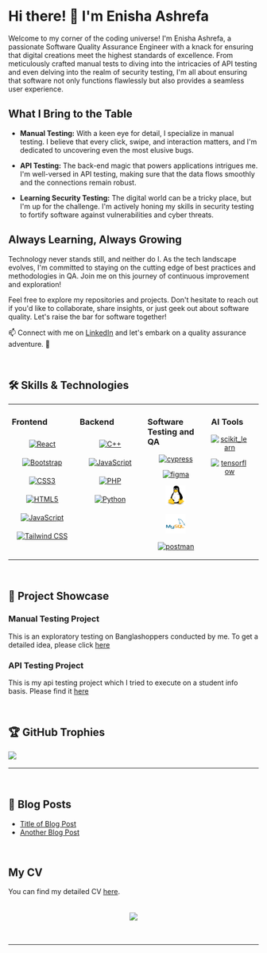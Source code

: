 <!--<div align="center">
<img src="https://rishavanand.github.io/static/images/greetings.gif" align="center" style="width: 100%" />
</div>  
-->
  
<!--
### <div align="center" >Hey, I'm Enisha, a software quality assurance engineer 👨‍💻 from 🇧🇩</div>  

- 🔭 I’m currently working on Manual Testing, API Testing etc.
  

- 🌱 I’m currently learning Performance Testing, Vulnerability Testing etc.  
  

- ❓ Ask me about anything related to SQA and Software Testing related technologies  
  

- ⚡ Fun fact: I think being funny can be relative. 
-->

<!-- 
<!DOCTYPE html>
<html lang="en">
<head>
   <head>
    <meta charset="UTF-8">
    <meta name="viewport" content="width=device-width, initial-scale=1.0">
   
    <link rel="stylesheet" href="styles.css">
</head>
   
</head>
<body>
    <div class="container">
        <h1>Hi there! 👋 I'm Enisha Ashrefa</h1>
        <p>Welcome to my corner of the coding universe! I'm a passionate Software Quality Assurance Engineer with a knack for ensuring that digital creations meet the highest standards of excellence.</p>
        <div class="skills">
            <h2>What I Bring to the Table</h2>
            <p><strong>Manual Testing:</strong> With a keen eye for detail, I specialize in manual testing. I believe that every click, swipe, and interaction matters, and I'm dedicated to uncovering even the most elusive bugs.</p>
            <p><strong>API Testing:</strong> The back-end magic that powers applications intrigues me. I'm well-versed in API testing, making sure that the data flows smoothly and the connections remain robust.</p>
            <p><strong>Learning Security Testing:</strong> The digital world can be a tricky place, but I'm up for the challenge. I'm actively honing my skills in security testing to fortify software against vulnerabilities and cyber threats.</p>
        </div>
        <div class="connect">
            <p>Connect with me on <a href="https://www.linkedin.com/in/enishaashrefa/">LinkedIn</a> and let's embark on a quality assurance adventure. 🚀</p>
        </div>
    </div>
</body>
</html>


<br/>  

## Connect with me on other platforms  
<div align="center">



<a href="https://github.com/enisha121" target="_blank">
<img src=https://img.shields.io/badge/github-%2324292e.svg?&style=for-the-badge&logo=github&logoColor=white alt=github style="margin-bottom: 5px; border-radius: 50%" />
</a>
<a href="https://www.linkedin.com/in/enishaashrefa/" target="_blank">
<img src=https://img.shields.io/badge/linkedin-%231E77B5.svg?&style=for-the-badge&logo=linkedin&logoColor=white alt=linkedin style="margin-bottom: 5px;" />

<a href="https://www.facebook.com/Enishaaaaaa/" target="_blank">
<img src=https://img.shields.io/badge/facebook-%232E87FB.svg?&style=for-the-badge&logo=facebook&logoColor=white alt=facebook style="margin-bottom: 5px;" />
</a>
<a href="https://instagram.com/enisha_ashrefa" target="_blank">
<img src=https://img.shields.io/badge/instagram-%23000000.svg?&style=for-the-badge&logo=instagram&logoColor=white alt=instagram style="margin-bottom: 5px;" />
</a>
<a href="https://www.youtube.com/@enishaashrefa" target="_blank">
<img src=https://img.shields.io/badge/youtube-%23EE4831.svg?&style=for-the-badge&logo=youtube&logoColor=white alt=youtube style="margin-bottom: 5px;" />
</a>  
 
   
</div> 

-->

# Hi there! 👋 I'm Enisha Ashrefa

Welcome to my corner of the coding universe! I'm Enisha Ashrefa, a passionate Software Quality Assurance Engineer with a knack for ensuring that digital creations meet the highest standards of excellence. From meticulously crafted manual tests to diving into the intricacies of API testing and even delving into the realm of security testing, I'm all about ensuring that software not only functions flawlessly but also provides a seamless user experience.

## What I Bring to the Table

- **Manual Testing:** With a keen eye for detail, I specialize in manual testing. I believe that every click, swipe, and interaction matters, and I'm dedicated to uncovering even the most elusive bugs.

- **API Testing:** The back-end magic that powers applications intrigues me. I'm well-versed in API testing, making sure that the data flows smoothly and the connections remain robust.

- **Learning Security Testing:** The digital world can be a tricky place, but I'm up for the challenge. I'm actively honing my skills in security testing to fortify software against vulnerabilities and cyber threats.

## Always Learning, Always Growing

Technology never stands still, and neither do I. As the tech landscape evolves, I'm committed to staying on the cutting edge of best practices and methodologies in QA. Join me on this journey of continuous improvement and exploration!

Feel free to explore my repositories and projects. Don't hesitate to reach out if you'd like to collaborate, share insights, or just geek out about software quality. Let's raise the bar for software together!

📫 Connect with me on [LinkedIn](https://www.linkedin.com/in/enisha-ashrefa) and let's embark on a quality assurance adventure. 🚀

<br/> 

## 🛠️ Skills & Technologies 
<table><tr><td valign="top" width="33%">



### Frontend  
<div align="center">  
<a href="https://reactjs.org/" target="_blank"><img style="margin: 10px" src="https://profilinator.rishav.dev/skills-assets/react-original-wordmark.svg" alt="React" height="50" /></a>  
<a href="https://getbootstrap.com/docs/3.4/javascript/" target="_blank"><img style="margin: 10px" src="https://profilinator.rishav.dev/skills-assets/bootstrap-plain.svg" alt="Bootstrap" height="50" /></a>  
<a href="https://www.w3schools.com/css/" target="_blank"><img style="margin: 10px" src="https://profilinator.rishav.dev/skills-assets/css3-original-wordmark.svg" alt="CSS3" height="50" /></a>  
<a href="https://en.wikipedia.org/wiki/HTML5" target="_blank"><img style="margin: 10px" src="https://profilinator.rishav.dev/skills-assets/html5-original-wordmark.svg" alt="HTML5" height="50" /></a>  
<a href="https://www.javascript.com/" target="_blank"><img style="margin: 10px" src="https://profilinator.rishav.dev/skills-assets/javascript-original.svg" alt="JavaScript" height="50" /></a>  
<a href="https://www.tailwindcss.com/" target="_blank"><img style="margin: 10px" src="https://profilinator.rishav.dev/skills-assets/tailwindcss.svg" alt="Tailwind CSS" height="50" /></a>  
</div>

</td><td valign="top" width="33%">



### Backend  
<div align="center">  
<a href="https://www.cplusplus.com/" target="_blank"><img style="margin: 10px" src="https://profilinator.rishav.dev/skills-assets/cplusplus-original.svg" alt="C++" height="50" /></a>  
<a href="https://www.javascript.com/" target="_blank"><img style="margin: 10px" src="https://profilinator.rishav.dev/skills-assets/javascript-original.svg" alt="JavaScript" height="50" /></a>  
<a href="https://www.php.net/" target="_blank"><img style="margin: 10px" src="https://profilinator.rishav.dev/skills-assets/php-original.svg" alt="PHP" height="50" /></a>  
<a href="https://www.python.org/" target="_blank"><img style="margin: 10px" src="https://profilinator.rishav.dev/skills-assets/python-original.svg" alt="Python" height="50" /></a>  
</div>

</td><td valign="top" width="33%">

### Software Testing and QA 
<div align="center">  
<a href="https://www.cypress.io"  target="_blank"><img src="https://raw.githubusercontent.com/simple-icons/simple-icons/6e46ec1fc23b60c8fd0d2f2ff46db82e16dbd75f/icons/cypress.svg" alt="cypress" width="40" height="40"/></a>  
  
<a href="https://www.figma.com/" target="_blank" rel="noreferrer"> <img src="https://www.vectorlogo.zone/logos/figma/figma-icon.svg" alt="figma" width="40" height="40"/> </a>

<a href="https://www.linux.org/" target="_blank" rel="noreferrer"> <img src="https://raw.githubusercontent.com/devicons/devicon/master/icons/linux/linux-original.svg" alt="linux" width="40" height="40"/> </a>



<a href="https://www.mysql.com/" target="_blank"> <img src="https://raw.githubusercontent.com/devicons/devicon/master/icons/mysql/mysql-original-wordmark.svg" alt="mysql" width="40" height="40"/></a>  

<a href="https://postman.com" target="_blank"><img src="https://www.vectorlogo.zone/logos/getpostman/getpostman-icon.svg" alt="postman" width="40" height="40"/></a>  
</div>

</td><td valign="top" width="33%">

### AI Tools
<div align="center">  
  
<a href="https://scikit-learn.org/" target="_blank"><img src="https://upload.wikimedia.org/wikipedia/commons/0/05/Scikit_learn_logo_small.svg" alt="scikit_learn" width="40" height="40"/></a>  
  
<a href="https://www.tensorflow.org" rel="noreferrer"> <img src="https://www.vectorlogo.zone/logos/tensorflow/tensorflow-icon.svg" alt="tensorflow" width="40" height="40"/></a>



</td><td valign="top" width="33%">

</td></tr></table>  

<br/>  


 
## 🚀 Project Showcase
### Manual Testing Project
This is an exploratory testing on Banglashoppers conducted by me.
To get a detailed idea, please click [here](https://github.com/enishaashrefa/Test-Case-Writing)

### API Testing Project
This is my api testing project which I tried to execute on a student info basis.
Please find it [here](https://github.com/enisha121/API-Testing-Project)

<br/>




## 🏆 GitHub Trophies
![](https://github-profile-trophy.vercel.app/?username=enisha121&theme=flat&no-frame=false&no-bg=true&margin-w=4)





---


<!-- Proudly created with GPRM ( https://gprm.itsvg.in ) -->

<!-- ## Recent Blog Posts  -->
<!-- BLOG-POST-LIST:START -->  
<!--If things goes well, this section should automatically be replaced by a list of your blog posts after you commit your readme file. 
<!-- BLOG-POST-LIST:END -->  

<br/>  

## 📝 Blog Posts
- [Title of Blog Post](link_to_blog_post)
- [Another Blog Post](link_to_another_blog_post)

 <br/>

## My CV
You can find my detailed CV [here](https://drive.google.com/file/d/16jd92MGWXzmvWt10PSHrWZbZtEqHeho0/view?usp=sharing).

  

<br/>  



<div align="center">
<img src="https://komarev.com/ghpvc/?username=enisha121&&style=flat-square" align="center" />
</div>  
  

<br/>  


<br />

----

